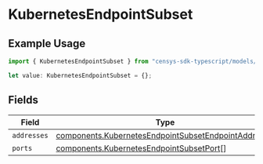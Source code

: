 # KubernetesEndpointSubset

## Example Usage

```typescript
import { KubernetesEndpointSubset } from "censys-sdk-typescript/models/components";

let value: KubernetesEndpointSubset = {};
```

## Fields

| Field                                                                                                                      | Type                                                                                                                       | Required                                                                                                                   | Description                                                                                                                |
| -------------------------------------------------------------------------------------------------------------------------- | -------------------------------------------------------------------------------------------------------------------------- | -------------------------------------------------------------------------------------------------------------------------- | -------------------------------------------------------------------------------------------------------------------------- |
| `addresses`                                                                                                                | [components.KubernetesEndpointSubsetEndpointAddress](../../models/components/kubernetesendpointsubsetendpointaddress.md)[] | :heavy_minus_sign:                                                                                                         | N/A                                                                                                                        |
| `ports`                                                                                                                    | [components.KubernetesEndpointSubsetPort](../../models/components/kubernetesendpointsubsetport.md)[]                       | :heavy_minus_sign:                                                                                                         | N/A                                                                                                                        |